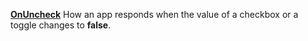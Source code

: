 [**OnUncheck**](properties-actions.md) How an app responds when the value of a checkbox or a toggle changes to **false**.
